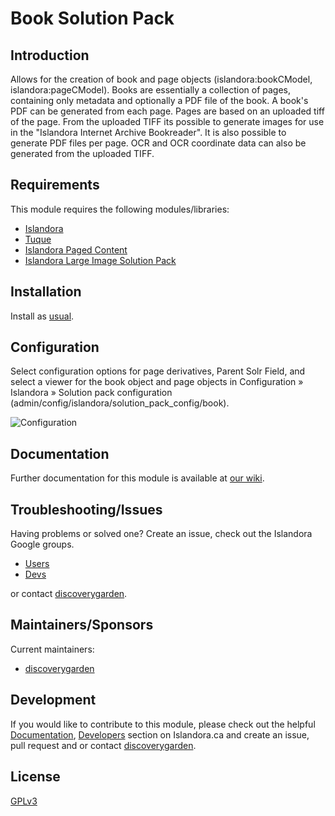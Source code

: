 # Book Solution Pack

## Introduction

Allows for the creation of book and page objects (islandora:bookCModel,
islandora:pageCModel). Books are essentially a collection of pages, containing
only metadata and optionally a PDF file of the book. A book's PDF can be
generated from each page. Pages are based on an uploaded tiff of the page. From
the uploaded TIFF its possible to generate images for use in the "Islandora
Internet Archive Bookreader". It is also possible to generate PDF files per
page. OCR and OCR coordinate data can also be generated from the uploaded TIFF.

## Requirements

This module requires the following modules/libraries:

* [Islandora](https://github.com/discoverygarden/islandora)
* [Tuque](https://github.com/islandora/tuque)
* [Islandora Paged
Content](https://github.com/discoverygarden/islandora_paged_content)
* [Islandora Large Image Solution
Pack](https://github.com/discoverygarden/islandora_solution_pack_large_image)

## Installation

Install as
[usual](https://www.drupal.org/docs/8/extending-drupal-8/installing-drupal-8-modules).

## Configuration

Select configuration options for page derivatives, Parent Solr Field, and select
a viewer for the book object and page objects in Configuration » Islandora »
Solution pack configuration (admin/config/islandora/solution_pack_config/book).

![Configuration](https://camo.githubusercontent.com/e913af25f82dd8ff640dd11b337f64b5a9dea62f/687474703a2f2f692e696d6775722e636f6d2f3749434a66655a2e706e67)

## Documentation

Further documentation for this module is available at [our
wiki](https://wiki.duraspace.org/display/ISLANDORA/Book+Solution+Pack).

## Troubleshooting/Issues

Having problems or solved one? Create an issue, check out the Islandora Google
groups.

* [Users](https://groups.google.com/forum/?hl=en&fromgroups#!forum/islandora)
* [Devs](https://groups.google.com/forum/?hl=en&fromgroups#!forum/islandora-dev)

or contact [discoverygarden](http://support.discoverygarden.ca).

## Maintainers/Sponsors

Current maintainers:

* [discoverygarden](http://www.discoverygarden.ca)

## Development

If you would like to contribute to this module, please check out the helpful
[Documentation](https://github.com/Islandora/islandora/wiki#wiki-documentation-for-developers),
[Developers](http://islandora.ca/developers) section on Islandora.ca and create
an issue, pull request and or contact
[discoverygarden](http://support.discoverygarden.ca).

## License

[GPLv3](http://www.gnu.org/licenses/gpl-3.0.txt)
